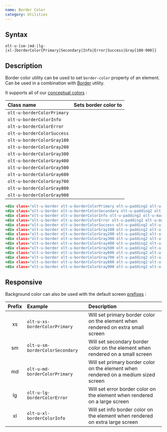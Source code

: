 ```yaml
---
name: Border Color
category: Utilities
---
```


## Syntax

`olt-u-[sm-|md-|lg-|xl-]borderColor{Primary|Secondary|Info|Error|Success|Gray[100-900]}`

## Description

Border color utility can be used to set `border-color` property of an element. 
Can be used in a combination with [Border](/#border) utility.

It supports all of our [conceptual colors](/#concepts-colors) :

| Class name                 | Sets border color to                                         |
|:---------------------------|:-------------------------------------------------------------|
| `olt-u-borderColorPrimary` | <div class="olt-u-backgroundColorPrimary demo-circle"></div> |
| `olt-u-borderColorInfo`    | <div class="olt-u-backgroundColorInfo demo-circle"></div>    |
| `olt-u-borderColorError`   | <div class="olt-u-backgroundColorError demo-circle"></div>   |
| `olt-u-borderColorSuccess` | <div class="olt-u-backgroundColorSuccess demo-circle"></div> |
| `olt-u-borderColorGray100` | <div class="olt-u-backgroundColorGray100 demo-circle"></div> |
| `olt-u-borderColorGray200` | <div class="olt-u-backgroundColorGray200 demo-circle"></div> |
| `olt-u-borderColorGray300` | <div class="olt-u-backgroundColorGray300 demo-circle"></div> |
| `olt-u-borderColorGray400` | <div class="olt-u-backgroundColorGray400 demo-circle"></div> |
| `olt-u-borderColorGray500` | <div class="olt-u-backgroundColorGray500 demo-circle"></div> |
| `olt-u-borderColorGray600` | <div class="olt-u-backgroundColorGray600 demo-circle"></div> |
| `olt-u-borderColorGray700` | <div class="olt-u-backgroundColorGray700 demo-circle"></div> |
| `olt-u-borderColorGray800` | <div class="olt-u-backgroundColorGray800 demo-circle"></div> |
| `olt-u-borderColorGray900` | <div class="olt-u-backgroundColorGray900 demo-circle"></div> |

```examples.html
<div class="olt-u-border olt-u-borderColorPrimary olt-u-padding2 olt-u-marginBottom2">Primary</div>
<div class="olt-u-border olt-u-borderColorSecondary olt-u-padding2 olt-u-marginBottom2">Secondary</div>
<div class="olt-u-border olt-u-borderColorInfo olt-u-padding2 olt-u-marginBottom2">Info</div>
<div class="olt-u-border olt-u-borderColorError olt-u-padding2 olt-u-marginBottom2">Error</div>
<div class="olt-u-border olt-u-borderColorSuccess olt-u-padding2 olt-u-marginBottom2">Success</div>
<div class="olt-u-border olt-u-borderColorGray100 olt-u-padding2 olt-u-marginBottom2">Gray 100</div>
<div class="olt-u-border olt-u-borderColorGray200 olt-u-padding2 olt-u-marginBottom2">Gray 200</div>
<div class="olt-u-border olt-u-borderColorGray300 olt-u-padding2 olt-u-marginBottom2">Gray 300</div>
<div class="olt-u-border olt-u-borderColorGray400 olt-u-padding2 olt-u-marginBottom2">Gray 400</div>
<div class="olt-u-border olt-u-borderColorGray500 olt-u-padding2 olt-u-marginBottom2">Gray 500</div>
<div class="olt-u-border olt-u-borderColorGray600 olt-u-padding2 olt-u-marginBottom2">Gray 600</div>
<div class="olt-u-border olt-u-borderColorGray700 olt-u-padding2 olt-u-marginBottom2">Gray 700</div>
<div class="olt-u-border olt-u-borderColorGray800 olt-u-padding2 olt-u-marginBottom2">Gray 800</div>
<div class="olt-u-border olt-u-borderColorGray900 olt-u-padding2 olt-u-marginBottom2">Gray 900</div>
```

## Responsive

Background color can also be used with the default screen [prefixes](/#screen) :

| Prefix | Example                         | Description                                                                          |
|:------:|:--------------------------------|:-------------------------------------------------------------------------------------|
|     xs | `olt-u-xs-borderColorPrimary`   | Will set primary border color on the element when rendered on extra small screen     |
|     sm | `olt-u-sm-borderColorSecondary` | Will set secondary border color on the element when rendered on a small screen       |
|     md | `olt-u-md-borderColorPrimary`   | Will set primary border color on the element when rendered on a medium sized screen  |
|     lg | `olt-u-lg-borderColorError`     | Will set error border color on the element when rendered on a large screen           |
|     xl | `olt-u-xl-borderColorInfo`      | Will set info border color on the element when rendered on extra large screen        | 


